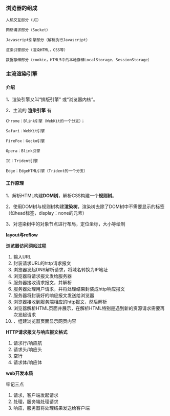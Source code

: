 ### 浏览器的组成

	人机交互部分（UI）

	网络请求部分（Socket）

	Javascript引擎部分（解析执行Javascript）

	渲染引擎部分（渲染HTML，CSS等）

	数据存储部分（cookie，HTML5中的本地存储LocalStorage、SessionStorage）

### 主流渲染引擎

#### 介绍

1、渲染引擎又叫“排版引擎" 或“浏览器内核”。

2、主流的 **渲染引擎** 有

	Chrome：Blink引擎（WebKit的一个分支）；

	Safari：WebKit引擎

	FireFox：Gecko引擎

	Opera：Blink引擎

	IE：Trident引擎

	Edge：EdgeHTML引擎（Trident的一个分支）

#### 工作原理

1、解析HTML构建**DOM树**，解析CSS构建一个**规则树**。

2、使用DOM树与规则树构建**渲染树**，渲染树去除了DOM树中不需要显示的标签（如head标签，display：none的元素）

3、对渲染树中的对象节点进行布局，定位坐标，大小等绘制



**layout与reflow**



**浏览器访问网站过程**

1. 输入URL
2. 封装请求URL的http请求报文
3. 浏览器发起DNS解析请求，将域名转换为IP地址
4. 浏览器将请求报文发给服务器
5. 服务器接收请求报文，并解析
6. 服务器处理用户请求，并将处理结果封装成http响应报文
7. 服务器将封装好的响应报文发送给浏览器
8. 浏览器接收到服务端相应的http报文，然后解析
9. 浏览器解析HTML页面并展示，在解析HTML特别是遇到新的资源请求需要再次发起请求
10. 、组建浏览器页面显示网页内容



**HTTP请求报文与响应报文格式**

1. 请求行/响应航
2. 请求头/响应头
3. 空行
4. 请求体/响应体



**web开发本质**

牢记三点

1. 请求，客户端发起请求
2. 处理，服务端处理请求
3. 响应，服务器将处理结果发送给客户端











